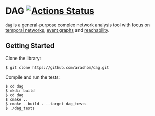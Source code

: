 # DAG [![Actions Status][action-image]][action-link]
`dag` is a general-purpose complex network analysis tool with focus on [temporal
networks][temp], [event graphs][event] and [reachability][out-component].

[temp]: https://arxiv.org/abs/1108.1780
[event]: https://arxiv.org/abs/1709.05647
[out-component]: https://arxiv.org/abs/1908.11831


## Getting Started

Clone the library:
```bash
$ git clone https://github.com/arashbm/dag.git
```

Compile and run the tests:
```
$ cd dag
$ mkdir build
$ cd dag
$ cmake ..
$ cmake --build . --target dag_tests
$ ./dag_tests
```

[action-image]: https://github.com/arashbm/dag/workflows/Tests/badge.svg
[action-link]: https://github.com/arashbm/dag/actions
